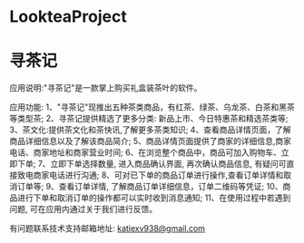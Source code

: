 # LookteaProject
# 寻茶记

应用说明:"寻茶记"是一款掌上购买礼盒装茶叶的软件。

应用功能: 
      1、"寻茶记"现推出五种茶类商品，有红茶、绿茶、乌龙茶、白茶和黑茶等类型茶; 
      2、寻茶记提供精选了更多分类: 新品上市、今日特惠茶和精选茶类等; 
      3、茶文化:提供茶文化和茶快讯,了解更多茶类知识; 
      4、查看商品详情页面，了解商品详细信息以及了解该商品简介; 
      5、商品详情页面提供了商家的详细信息,商家电话、商家地址和商家营业时间; 
      6、在浏览整个商品中，商品可加入购物车、立即下单; 
      7、立即下单选择数量, 进入商品确认界面, 再次确认商品信息, 有疑问可直接致电商家电话进行沟通; 
      8、可对已下单的商品订单进行操作,查看订单详情和取消订单等; 
      9、查看订单详情, 了解商品订单详细信息，订单二维码等凭证; 
      10、商品进行下单和取消订单的操作都可以实时收到消息通知; 
      11、在使用过程中若遇到问题, 可在应用内通过关于我们进行反馈。

有问题联系技术支持邮箱地址: katiexv938@gmail.com
